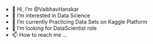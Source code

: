 - 👋 Hi, I’m @VaibhavHanskar
- 👀 I’m interested in Data Science
- 🌱 I’m currently Practicing Data Sets on Kaggle Platform
- 💞️ I’m looking for DataScientist role 
- 📫 How to reach me ...

<!---
VaibhavHanskar/VaibhavHanskar is a ✨ special ✨ repository because its `README.md` (this file) appears on your GitHub profile.
You can click the Preview link to take a look at your changes.
--->
